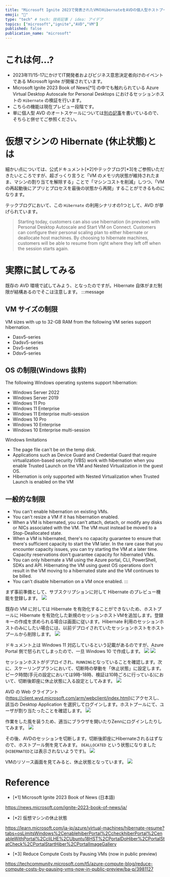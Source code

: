 ```yaml
---
title: "Microsoft Ignite 2023で発表されたVMのHibernateをAVDの個人型ホストプールのスケーリングプランに利用する"
emoji: "🔋"
type: "tech" # tech: 技術記事 / idea: アイデア
topics: ["microsoft","ignite","AVD","VM"]
published: false
publication_name: "microsoft"
---
```

# これは何...?
- 2023年11/15-17にかけてIT開発者およびビジネス意思決定者向けのイベントである Microsoft Ignite が開催されています。
- Microsoft Ignite 2023 Book of News[*1] の中でも触れられている Azure Virtual Desktop Autoscale for Personal Desktops におけるセッションホストの `Hibernate` の検証を行います。
- こちらの機能は現在プレビュー段階です。
- 単に個人型 AVD のオートスケールについては[別の記事](https://zenn.dev/microsoft/articles/8b76d3ab77d497)を書いているので、そちらと併せてご参照ください。

# 仮想マシンの Hibernate (休止状態)とは
細かい点については、公式ドキュメント[*2]やテックブログ[*3]をご参照いただきたいところですが、超ざっくり言うと「VM のメモリ内状態が維持されたまま、マシンの割り当てを解除する」ことで「マシンコストを削減」しつつ、「VM の再起動後にアプリとプロセスを最後の状態から再開」することができるものになります。

テックブログにおいて、この `Hibernate` の利用シナリオの1つとして、AVD が挙げられています。
> Starting today, customers can also use hibernation (in preview) with Personal Desktop Autoscale and Start VM on Connect. Customers can configure their personal scaling plan to either hibernate or deallocate host machines. By choosing to hibernate machines, customers will be able to resume from right where they left off when the session starts again. 

# 実際に試してみる
既存の AVD 環境で試してみよう、となったのですが。Hibernate 自体がまだ制限が結構あるのでそこは注意します。
:::message
## VM サイズの制限
VM sizes with up to 32-GB RAM from the following VM series support hibernation.
- Dasv5-series
- Dadsv5-series
- Dsv5-series
- Ddsv5-series

## OS の制限(Windows 抜粋)
The following Windows operating systems support hibernation:

- Windows Server 2022
- Windows Server 2019
- Windows 11 Pro
- Windows 11 Enterprise
- Windows 11 Enterprise multi-session
- Windows 10 Pro
- Windows 10 Enterprise
- Windows 10 Enterprise multi-session

Windows limitations
- The page file can't be on the temp disk.
- Applications such as Device Guard and Credential Guard that require virtualization-based security (VBS) work with hibernation when you enable Trusted Launch on the VM and Nested Virtualization in the guest OS.
- Hibernation is only supported with Nested Virtualization when Trusted Launch is enabled on the VM

## 一般的な制限
- You can't enable hibernation on existing VMs.
- You can't resize a VM if it has hibernation enabled.
- When a VM is hibernated, you can't attach, detach, or modify any disks or NICs associated with the VM. The VM must instead be moved to a Stop-Deallocated state.
- When a VM is hibernated, there's no capacity guarantee to ensure that there's sufficient capacity to start the VM later. In the rare case that you encounter capacity issues, you can try starting the VM at a later time. Capacity reservations don't guarantee capacity for hibernated VMs.
- You can only hibernate a VM using the Azure portal, CLI, PowerShell, SDKs and API. Hibernating the VM using guest OS operations don't result in the VM moving to a hibernated state and the VM continues to be billed.
- You can't disable hibernation on a VM once enabled.
:::

まず事前準備として、サブスクリプションに対して Hibernate のプレビュー機能を登録します。
![](/images/20231117-avd-hibernate/01.png)

既存の VM に対しては Hibernate を有効化することができないため、ホストプールに Hibernate を有効化した新規のセッションホストVMを追加します。登録キーの作成を求められる場合は画面に従います。Hibernate 利用のセッションホストのみにしたい場合には、以前デプロイされていたセッションホストをホストプールから削除します。
![](/images/20231117-avd-hibernate/02.png)

ドキュメント上は Windows 11 対応しているという記載があるのですが、Azure Portal 側で怒られてしまったので、一旦 Windows 10 で作成します。
![](/images/20231117-avd-hibernate/03.png)
![](/images/20231117-avd-hibernate/04.png)

セッションホストがデプロイされ、`RUNNING`となっていることを確認します。次に、スケーリングプランにおいて、切断時の挙動を「休止状態」に設定します。ピーク時間(手元の設定においては9時-18時、検証は10時ごろに行っている)において、切断後即座に休止状態に入る設定としてみます。
![](/images/20231117-avd-hibernate/05.png)

AVD の Web クライアント(https://client.wvd.microsoft.com/arm/webclient/index.html)にアクセスし、該当の Desktop Application を選択してログインします。ホストプールにて、ユーザが割り当たったことを確認します。
![](/images/20231117-avd-hibernate/06.png)

作業をした風を装うため、適当にブラウザを開いたりZennにログインしたりしてみます。
![](/images/20231117-avd-hibernate/07.png)

その後、AVDのセッションを切断します。切断後即座にHibernateされるはずなので、ホストプール側を見てみます。 `DEALLOCATED` という状態になりました(`HIBERNATED`とは表示されないようです)。
![](/images/20231117-avd-hibernate/08.png)

VMのリソース画面を見てみると、休止状態となっています。
![](/images/20231117-avd-hibernate/09.png)

# Reference
- [*1] Microsoft Ignite 2023 Book of News (日本語)

https://news.microsoft.com/ignite-2023-book-of-news/ja/
- [*2] 仮想マシンの休止状態

https://learn.microsoft.com/ja-jp/azure/virtual-machines/hibernate-resume?tabs=osLimitsWindows%2CenablehiberPortal%2CcheckhiberPortal%2CenableWithPortal%2CcliLHE%2CUbuntu18HST%2CPortalDoHiber%2CPortalStatCheck%2CPortalStartHiber%2CPortalImageGallery

- [*3] Reduce Compute Costs by Pausing VMs (now in public preview)

https://techcommunity.microsoft.com/t5/azure-compute-blog/reduce-compute-costs-by-pausing-vms-now-in-public-preview/ba-p/3981127